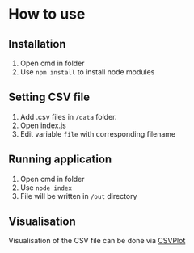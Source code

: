 # How to use

## Installation

1. Open cmd in folder
2. Use `npm install` to install node modules


## Setting CSV file

1. Add .csv files in `/data` folder.
2. Open index.js
3. Edit variable `file` with corresponding filename

## Running application

1. Open cmd in folder
2. Use `node index`
3. File will be written in `/out` directory

## Visualisation

Visualisation of the CSV file can be done via [CSVPlot](https://www.csvplot.com/)
